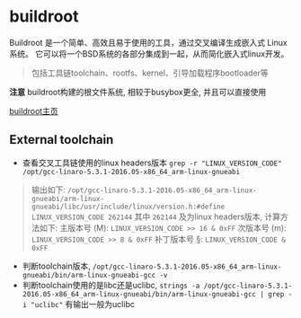 # buildroot
Buildroot 是一个简单、高效且易于使用的工具，通过交叉编译生成嵌入式 Linux 系统。
它可以将一个BSD系统的各部分集成到一起，从而简化嵌入式linux开发。
> 包括工具链toolchain、rootfs、kernel、引导加载程序bootloader等

**注意** buildroot构建的根文件系统, 相较于busybox更全, 并且可以直接使用

[buildroot主页](https://buildroot.org/)

## External toolchain 

- 查看交叉工具链使用的linux headers版本 `grep -r "LINUX_VERSION_CODE" /opt/gcc-linaro-5.3.1-2016.05-x86_64_arm-linux-gnueabi`
> 输出如下: `/opt/gcc-linaro-5.3.1-2016.05-x86_64_arm-linux-gnueabi/arm-linux-gnueabi/libc/usr/include/linux/version.h:#define LINUX_VERSION_CODE 262144`
> 其中 `262144` 及为linux headers版本, 计算方法如下:
> 主版本号 (M): `LINUX_VERSION_CODE >> 16 & 0xFF`
> 次版本号 (m): `LINUX_VERSION_CODE >> 8 & 0xFF`
> 补丁版本号 §: `LINUX_VERSION_CODE & 0xFF`

- 判断toolchain版本, `/opt/gcc-linaro-5.3.1-2016.05-x86_64_arm-linux-gnueabi/bin/arm-linux-gnueabi-gcc -v` 
- 判断toolchain使用的是libc还是uclibc, `strings -a /opt/gcc-linaro-5.3.1-2016.05-x86_64_arm-linux-gnueabi/bin/arm-linux-gnueabi-gcc | grep -i "uclibc"` 有输出一般为uclibc

